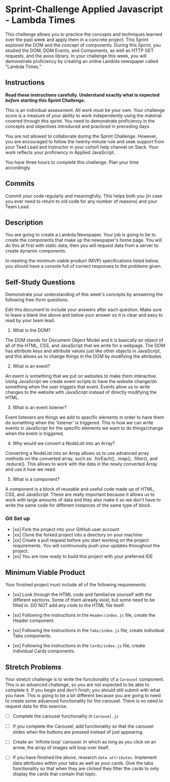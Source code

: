 # Sprint-Challenge Applied Javascript - Lambda Times

This challenge allows you to practice the concepts and techniques learned over the past week and apply them in a concrete project. This Sprint explored the DOM and the concept of components. During this Sprint, you studied the DOM, DOM Events, and Components, as well as HTTP GET requests, and the axios library. In your challenge this week, you will demonstrate proficiency by creating an online Lambda newspaper called "Lambda Times."

## Instructions

**Read these instructions carefully. Understand exactly what is expected _before_ starting this Sprint Challenge.**

This is an individual assessment. All work must be your own. Your challenge score is a measure of your ability to work independently using the material covered through this sprint. You need to demonstrate proficiency in the concepts and objectives introduced and practiced in preceding days.

You are not allowed to collaborate during the Sprint Challenge. However, you are encouraged to follow the twenty-minute rule and seek support from your Tead Lead and Instructor in your cohort help channel on Slack. Your work reflects your proficiency in Applied JavaScript.

You have three hours to complete this challenge. Plan your time accordingly.

## Commits

Commit your code regularly and meaningfully. This helps both you (in case you ever need to return to old code for any number of reasons) and your Team Lead.

## Description

You are going to create a Lambda Newspaper. Your job is going to be to create the components that make up the newspaper's home page. You will do this at first with static data, then you will request data from a server to create dynamic components.

In meeting the minimum viable product (MVP) specifications listed below, you should have a console full of correct responses to the problems given.

## Self-Study Questions

Demonstrate your understanding of this week's concepts by answering the following free-form questions.

Edit this document to include your answers after each question. Make sure to leave a blank line above and below your answer so it is clear and easy to read by your team lead.



1. What is the DOM?

The DOM stands for Document Object Model and it is basically an object of all of the HTML, CSS, and JavaScript that we write for a webpage. The DOM has attribute keys and attribute values just like other objects in JavaScript, and this allows us to change things in the DOM by modifying the attributes.

2. What is an event?

An event is something that we put on websites to make them interactive. Using JavaScript we create event scripts to have the website change/do something when the user triggers that event. Events allow us to write changes to the website with JavaScript instead of directly modifying the HTML.

3. What is an event listener?

Event listeners are things we add to specific elements in order to have them do something when the 'listener' is triggered. This is how we can write events in JavaScript for the specific elements we want to do things/change when the event is triggered.

4. Why would we convert a NodeList into an Array?

Converting a NodeList into an Array allows us to use advanced array methods on the converted array, such as: .forEach(), .map(), .filter(), and .reduce(). This allows to work with the data in the newly converted Array and use it how we need.

5. What is a component?

A component is a block of reusable and useful code made up of HTML, CSS, and JavaScript. These are really important because it allows us to work with large amounts of data and they also make it so we don't have to write the same code for different instances of the same type of block.



### Git Set up

* [xx] Fork the project into your GitHub user account
* [xx] Clone the forked project into a directory on your machine
* [xx] Create a pull request before you start working on the project requirements.  You will continuously push your updates throughout the project.
* [xx] You are now ready to build this project with your preferred IDE

## Minimum Viable Product

Your finished project must include all of the following requirements:

* [xx] Look through the HTML code and familiarize yourself with the different sections. Some of them already exist, but some need to be filled in. DO NOT add any code to the HTML file itself.

* [xx] Following the instructions in the `Header/index.js` file, create the Header component.

* [xx] Following the instructions in the `Tabs/index.js` file, create individual Tabs components.

* [xx] Following the instructions in the `Cards/index.js` file, create individual Cards components.

## Stretch Problems

Your stretch challenge is to write the functionality of a `Carousel` component. This is an advanced challenge, so you are not expected to be able to complete it. If you begin and don't finish, you should still submit with what you have. This is going to be a bit different because you are going to need to create some advanced functionality for the carousel. There is no need to request data for this exercise.

* [ ] Complete the carousel functionality in `Carousel.js`

* [ ] If you complete the Carousel, add functionality so that the carousel slides when the buttons are pressed instead of just appearing.

* [ ] Create an 'infinite loop' carousel. In which as long as you click on an arrow, the array of images will loop over itself.

* [ ] If you have finished the above, research `data attributes`. Implement data attributes within your tabs as well as your cards. Give the tabs functionality so that when they are clicked they filter the cards to only display the cards that contain that topic.
